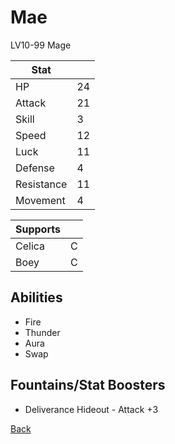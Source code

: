 # Mae

LV10-99 Mage

| Stat       | <!-- --> |
| ---------- | -------- |
| HP         | 24       |
| Attack     | 21       |
| Skill      | 3        |
| Speed      | 12       |
| Luck       | 11       |
| Defense    | 4        |
| Resistance | 11       |
| Movement   | 4        |

| Supports | <!-- --> |
| -------- | -------- |
| Celica   | C        |
| Boey     | C        |

## Abilities

- Fire
- Thunder
- Aura
- Swap

## Fountains/Stat Boosters

- Deliverance Hideout - Attack +3

[Back](../README.md)
